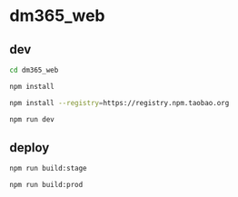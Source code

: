 # dm365_web

## dev

```bash
cd dm365_web

npm install

npm install --registry=https://registry.npm.taobao.org

npm run dev
```

## deploy

```bash
npm run build:stage

npm run build:prod
```
